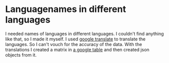 # Languagenames in different languages
I needed names of languages in different languages. I couldn't find anything like that, so I made it myself.
I used [google translate](https://translate.google.de/) to translate the languages. So I can't vouch for the accuracy of the data.
With the translations I created a matrix in [a google table](https://docs.google.com/spreadsheets/d/1gg4qMoCHcYzKOOGMyMFlPxYZWGK4eg9dw0ueZcIutWY/edit?usp=sharing) and then created json objects from it.